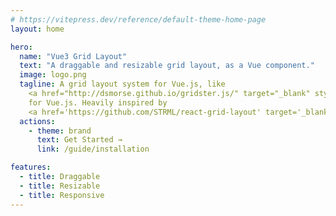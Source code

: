 ```yaml
---
# https://vitepress.dev/reference/default-theme-home-page
layout: home

hero:
  name: "Vue3 Grid Layout"
  text: "A draggable and resizable grid layout, as a Vue component."
  image: logo.png
  tagline: A grid layout system for Vue.js, like
    <a href="http://dsmorse.github.io/gridster.js/" target="_blank" style="color:#3eaf7c">Gridster</a>,
    for Vue.js. Heavily inspired by
    <a href='https://github.com/STRML/react-grid-layout' target='_blank' style="color:#3eaf7c">React-Grid-Layout</a>
  actions:
    - theme: brand
      text: Get Started →
      link: /guide/installation

features:
  - title: Draggable
  - title: Resizable
  - title: Responsive
---
```



